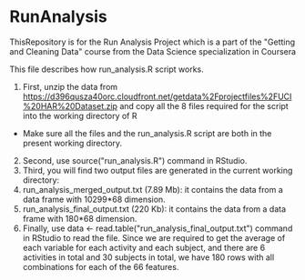 RunAnalysis
===========

ThisRepository is for the Run Analysis Project which is a part of the "Getting and Cleaning Data" course from the Data Science specialization in Coursera

This file describes how run_analysis.R script works.

1. First, unzip the data from https://d396qusza40orc.cloudfront.net/getdata%2Fprojectfiles%2FUCI%20HAR%20Dataset.zip and copy all the 8 files required for the script into the working directory of R
  * Make sure all the files and the run_analysis.R script are both in the present working directory.
2. Second, use source("run_analysis.R") command in RStudio.
3. Third, you will find two output files are generated in the current working directory:
  1. run_analysis_merged_output.txt (7.89 Mb): it contains the data from a data frame with 10299*68 dimension.
  2. run_analysis_final_output.txt (220 Kb): it contains the data from a data frame with 180*68 dimension.
4. Finally, use data <- read.table("run_analysis_final_output.txt") command in RStudio to read the file. Since we are required to get the average of each variable for each activity and each subject, and there are 6 activities in total and 30 subjects in total, we have 180 rows with all combinations for each of the 66 features.

